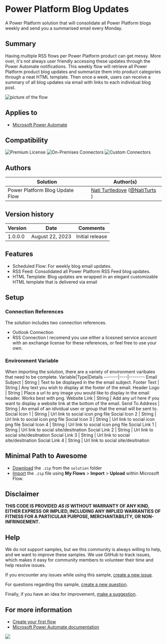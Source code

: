 # Power Platform Blog Updates
A Power Platform solution that will consolidate all Power Platform blogs weekly and send you a summarised email every Monday.


## Summary

Having multiple RSS flows per Power Platform product can get messy. More over, it's not always user friendly accessing these updates through the Power Automate notifications. This weekly flow will retrieve all Power Platform product blog updates and summarize them into product categories through a neat HTML template. Then once a week, users can receive a summary of all blog updates via email with links to each individual blog post.

![picture of the flow](assets/images/Flow.gif)

## Applies to

* [Microsoft Power Automate](https://docs.microsoft.com/power-automate)

## Compatibility

![Premium License](https://img.shields.io/badge/Premium%20License-Not%20Required-green.svg "Premium license not required")
![On-Premises Connectors](https://img.shields.io/badge/On--Premises%20Connectors-No-green.svg "Does not use on-premise connectors")
![Custom Connectors](https://img.shields.io/badge/Custom%20Connectors-Not%20Required-green.svg "Does not use custom connectors")

## Authors

Solution|Author(s)
--------|---------
Power Platform Blog Update Flow | [Nati Turtledove](https://github.com/NatiTurts) ([@NatiTurts](https://www.twitter.com/NatiTurts) )

## Version history

Version|Date|Comments
-------|----|--------
1.0.0.0  |August 22, 2023|Initial release

## Features
* Scheduled Flow: For weekly blog email updates. 
* RSS Feed: Consolidated all Power Platform RSS Feed blog updates.
* HTML Template: Blog updates are wrapped in an elegant customizable HTML template that is delivered via email

## Setup
### Connection References
The solution includes two connection references.
* Outlook Connection 
* RSS Connection
I recomend you use either a licesned service account with an exchange license for these references, or feel free to use your own.

### Environment Variable
When importing the solution, there are a variety of environment varibales that need to be complete.
Variable|Type|Details
-------|----|--------
Email Subject | String | Text to be displayed in the the email subject.
Footer Text | String | Any text you wish to display at the footer of the email.
Header Logo | String | Place a url to any image you would like to display in the email header. Works best with png.
Website Link | String | Add any url here if you want to display a website link at the bottom of the email.
Send To Address | String | An email of an idividual user or group that the email will be sent to.
Social Icon 1 | String | Url link to social icon png file
Social Icon 2 | String | Url link to social icon png file
Social Icon 3 | String | Url link to social icon png file
Social Icon 4 | String | Url link to social icon png file
Social Link 1 | String | Url link to social site/desitnation
Social Link 2 | String | Url link to social site/desitnation
Social Link 3 | String | Url link to social site/desitnation
Social Link 4 | String | Url link to social site/desitnation


## Minimal Path to Awesome

* [Download](solution/Power-Platform-Blog-Update-Flow.zip) the `.zip` from the `solution` folder
* [Import](https://flow.microsoft.com/en-us/blog/import-export-bap-packages/) the `.zip` file using **My Flows** > **Import** > **Upload** within Microsoft Flow.

## Disclaimer

**THIS CODE IS PROVIDED *AS IS* WITHOUT WARRANTY OF ANY KIND, EITHER EXPRESS OR IMPLIED, INCLUDING ANY IMPLIED WARRANTIES OF FITNESS FOR A PARTICULAR PURPOSE, MERCHANTABILITY, OR NON-INFRINGEMENT.**


## Help

We do not support samples, but we this community is always willing to help, and we want to improve these samples. We use GitHub to track issues, which makes it easy for  community members to volunteer their time and help resolve issues.

If you encounter any issues while using this sample, [create a new issue](https://github.com/pnp/powerautomate-samples/issues/new?assignees=&labels=Needs%3A+Triage+%3Amag%3A%2Ctype%3Abug-suspected&template=bug-report.yml&sample=Power-Platform-Blog-Update-Flow&authors=@NatiTurts&title=Power-Platform-Blog-Update-Flow%20-%20).

For questions regarding this sample, [create a new question](https://github.com/pnp/powerautomate-samples/issues/new?assignees=&labels=Needs%3A+Triage+%3Amag%3A%2Ctype%3Abug-suspected&template=question.yml&sample=Power-Platform-Blog-Update-Flow&authors=@NatiTurts&title=Power-Platform-Blog-Update-Flow%20-%20).

Finally, if you have an idea for improvement, [make a suggestion](https://github.com/pnp/powerautomate-samples/issues/new?assignees=&labels=Needs%3A+Triage+%3Amag%3A%2Ctype%3Abug-suspected&template=suggestion.yml&sample=Power-Platform-Blog-Update-Flow&authors=@NatiTurts&title=Power-Platform-Blog-Update-Flow%20-%20).

## For more information

- [Create your first flow](https://docs.microsoft.com/en-us/power-automate/getting-started#create-your-first-flow)
- [Microsoft Power Automate documentation](https://docs.microsoft.com/en-us/power-automate/)

<img src="https://telemetry.sharepointpnp.com/powerautomate-samples/samples/Power-Platform-Blog-Update-Flow" />
